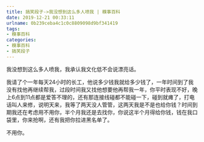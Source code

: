 ```yaml
---
title: 搞笑段子->我没想到这么多人喷我 | 糗事百科
date: 2019-12-21 00:33:11
urlname: 0b239ceba4c1c0c8809098d9bf341419
tags: 
- 糗事百科
categories:
- 糗事百科
- 搞笑段子
---
```

我没想到这么多人喷我，我承认我文化低不会说漂亮话。

我请了个一年每天24小时的长工，他说多少钱我就给多少钱了，一年时间到了我没有找他再继续帮我，过段时间我又找他想要他再帮我一年，你平时表现不好，晚上6点到11点都是爱答不理的，还有那连接线碰都不能碰一下，碰到就瘫了，打电话叫人来修，说明天来，我等了两天没人管管，这两天我是不是也给你钱？时间到期我还在考虑用不用你，半个月我还是去找你，你说这半个月得给你钱，钱在我口袋里，你来抢啊，还有我把你拉进黑名单了。

不用你。


